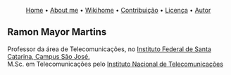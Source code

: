 <p align="center">
 <a href="#Readme.md">Home</a> •
 <a href="#about">About me</a> • 
 <a href="https://wiki.sj.ifsc.edu.br/index.php/Ramon_Mayor_Martins">Wikihome</a> • 
 <a href="#contribuicao">Contribuição</a> • 
 <a href="#licenc-a">Licença</a> • 
 <a href="#autor">Autor</a>
</p>

## Ramon Mayor Martins

Professor da área de Telecomunicações, no [Instituto Federal de Santa Catarina, Campus São José.](https://www.ifsc.edu.br/)<br/>
M.Sc. em Telecomunicações pelo [Instituto Nacional de Telecomunicações](https://www.inatel.br)

